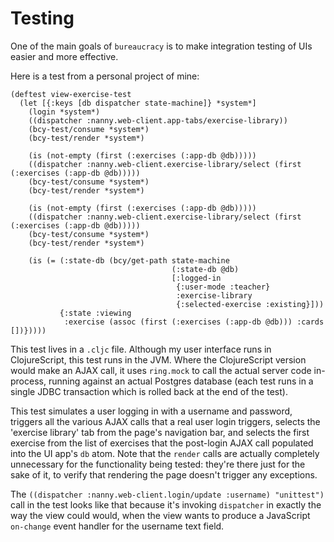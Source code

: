 # Testing

One of the main goals of `bureaucracy` is to make integration testing of UIs
easier and more effective.

Here is a test from a personal project of mine:

```
(deftest view-exercise-test
  (let [{:keys [db dispatcher state-machine]} *system*]
    (login *system*)
    ((dispatcher :nanny.web-client.app-tabs/exercise-library))
    (bcy-test/consume *system*)
    (bcy-test/render *system*)

    (is (not-empty (first (:exercises (:app-db @db)))))
    ((dispatcher :nanny.web-client.exercise-library/select (first (:exercises (:app-db @db)))))
    (bcy-test/consume *system*)
    (bcy-test/render *system*)

    (is (not-empty (first (:exercises (:app-db @db)))))
    ((dispatcher :nanny.web-client.exercise-library/select (first (:exercises (:app-db @db)))))
    (bcy-test/consume *system*)
    (bcy-test/render *system*)

    (is (= (:state-db (bcy/get-path state-machine
                                    (:state-db @db)
                                    [:logged-in
                                     {:user-mode :teacher}
                                     :exercise-library
                                     {:selected-exercise :existing}]))
           {:state :viewing
            :exercise (assoc (first (:exercises (:app-db @db))) :cards [])}))))
```

This test lives in a `.cljc` file.  Although my user interface runs in
ClojureScript, this test runs in the JVM.  Where the ClojureScript version would
make an AJAX call, it uses `ring.mock` to call the actual server code
in-process, running against an actual Postgres database (each test runs in a
single JDBC transaction which is rolled back at the end of the test).

This test simulates a user logging in with a username and password, triggers all
the various AJAX calls that a real user login triggers, selects the 'exercise
library' tab from the page's navigation bar, and selects the first exercise from
the list of exercises that the post-login AJAX call populated into the UI app's
`db` atom.  Note that the `render` calls are actually completely unnecessary for
the functionality being tested: they're there just for the sake of it, to verify
that rendering the page doesn't trigger any exceptions.

The `((dispatcher :nanny.web-client.login/update :username) "unittest")` call in
the test looks like that because it's invoking `dispatcher` in exactly the way
the view could would, when the view wants to produce a JavaScript `on-change`
event handler for the username text field.
